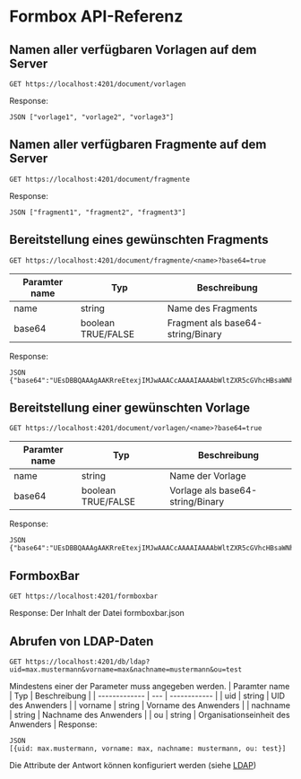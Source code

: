# Formbox API-Referenz

## Namen aller verfügbaren Vorlagen auf dem Server
```
GET https://localhost:4201/document/vorlagen
```
Response:
```
JSON ["vorlage1", "vorlage2", "vorlage3"]
```

## Namen aller verfügbaren Fragmente auf dem Server
```
GET https://localhost:4201/document/fragmente
```
Response:
```
JSON ["fragment1", "fragment2", "fragment3"]
```

## Bereitstellung eines gewünschten Fragments
```
GET https://localhost:4201/document/fragmente/<name>?base64=true
```
| Paramter name  | Typ           | Beschreibung            |
|----------------|---------------|------------------------|
| name           | string        |  Name des Fragments    |
| base64         | boolean TRUE/FALSE  |  Fragment als base64-string/Binary  |

Response:
```
JSON {"base64":"UEsDBBQAAAgAAKRreEtexjIMJwAAACcAAAAIAAAAbWltZXR5cGVhcHBsaWNhdGlvbi92bmQub2FzaXMub3BlbmRv="}
```

## Bereitstellung einer gewünschten Vorlage
```
GET https://localhost:4201/document/vorlagen/<name>?base64=true
```
| Paramter name  | Typ           | Beschreibung            |
|----------------|---------------|------------------------|
| name           | string        |  Name der Vorlage    |
| base64         | boolean TRUE/FALSE  |  Vorlage als base64-string/Binary  |

Response:
```
JSON {"base64":"UEsDBBQAAAgAAKRreEtexjIMJwAAACcAAAAIAAAAbWltZXR5cGVhcHBsaWNhdGlvbi92bmQub2FzaXMub3BlbmRv"}
```

## FormboxBar
```
GET https://localhost:4201/formboxbar
```
Response:
Der Inhalt der Datei formboxbar.json

## Abrufen von LDAP-Daten
```
GET https://localhost:4201/db/ldap?uid=max.mustermann&vorname=max&nachname=mustermann&ou=test
```
Mindestens einer der Parameter muss angegeben werden.
| Paramter name | Typ | Beschreibung |
| ------------- | --- | ------------ |
| uid | string | UID des Anwenders |
| vorname | string  | Vorname des Anwenders |
| nachname | string  | Nachname des Anwenders |
| ou | string  | Organisationseinheit des Anwenders |
Response:
```
JSON
[{uid: max.mustermann, vorname: max, nachname: mustermann, ou: test}]
```
Die Attribute der Antwort können konfiguriert werden (siehe [LDAP](konfiguration.md))
